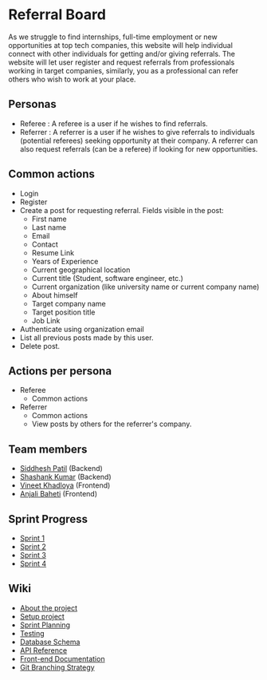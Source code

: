 # Referral Board
As we struggle to find internships, full-time employment or new opportunities at top tech companies, this website will help individual connect with other individuals for getting and/or giving referrals. The website will let user register and request referrals from professionals working in target companies, similarly, you as a professional can refer others who wish to work at your place.

## Personas
- Referee : A referee is a user if he wishes to find referrals.
- Referrer : A referrer is a user if he wishes to give referrals to individuals (potential referees) seeking opportunity at their company. A referrer can also request referrals (can be a referee) if looking for new opportunities.

## Common actions
- Login
- Register
- Create a post for requesting referral. Fields visible in the post:
    - First name
    - Last name
    - Email 
    - Contact
    - Resume Link
    - Years of Experience
    - Current geographical location
    - Current title (Student, software engineer, etc.)
    - Current organization (like university name or current company name)
    - About himself
    - Target company name
    - Target position title
    - Job Link
- Authenticate using organization email
- List all previous posts made by this user.
- Delete post.

## Actions per persona
- Referee
    - Common actions
- Referrer
    - Common actions
    - View posts by others for the referrer's company.

## Team members
- [Siddhesh Patil](https://github.com/haxxorsid) (Backend)
- [Shashank Kumar](https://github.com/shashank136) (Backend)
- [Vineet Khadloya](https://github.com/Vineetkhadloya) (Frontend)
- [Anjali Baheti](https://github.com/bahetianjali) (Frontend)

## Sprint Progress
- [Sprint 1](./Sprint1.md)
- [Sprint 2](./Sprint2.md)
- [Sprint 3](./Sprint3.md)
- [Sprint 4](./Sprint4.md)

## Wiki
- [About the project](https://github.com/haxxorsid/referralboard/wiki)
- [Setup project](https://github.com/haxxorsid/referralboard/wiki/Setup)
- [Sprint Planning](https://github.com/haxxorsid/referralboard/wiki/Sprint-planning)
- [Testing](https://github.com/haxxorsid/referralboard/wiki/Testing)
- [Database Schema](https://github.com/haxxorsid/referralboard/wiki/Database-Schema)
- [API Reference](https://github.com/haxxorsid/referralboard/wiki/API-Reference)
- [Front-end Documentation](https://github.com/haxxorsid/referralboard/wiki/Frontend-Documentation)
- [Git Branching Strategy](https://github.com/haxxorsid/referralboard/wiki/Branching-Strategy)
